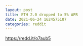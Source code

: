 ```yaml
--- 
layout: post 
title: ETH 2.0 dropped to 5% APR 
date: 2021-06-24 1624575107 
categories: reddit 
--- 
```

https://redd.it/o7aub5